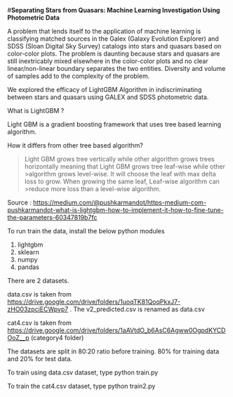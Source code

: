 #**Separating Stars from Quasars: Machine Learning Investigation Using Photometric Data**

A problem that lends itself to the application of machine learning is classifying matched sources in the Galex (Galaxy
Evolution Explorer) and SDSS (Sloan Digital Sky Survey) catalogs into stars and quasars based on color-color
plots. The problem is daunting because stars and quasars are still inextricably mixed elsewhere in the color-color
plots and no clear linear/non-linear boundary separates the two entities. Diversity and volume of samples add
to the complexity of the problem.

We explored the efficacy of LightGBM Algorithm in indiscriminating between stars and quasars using GALEX and SDSS photometric data.

What is LightGBM ?

Light GBM is a gradient boosting framework that uses tree based learning algorithm.

How it differs from other tree based algorithm?

>Light GBM grows tree vertically while other algorithm grows trees horizontally meaning that Light GBM grows tree leaf-wise while other >algorithm grows level-wise. It will choose the leaf with max delta loss to grow. When growing the same leaf, Leaf-wise algorithm can >reduce more loss than a level-wise algorithm.

Source : https://medium.com/@pushkarmandot/https-medium-com-pushkarmandot-what-is-lightgbm-how-to-implement-it-how-to-fine-tune-the-parameters-60347819b7fc

To run train the data, install the below python modules

1. lightgbm
2. sklearn
3. numpy
4. pandas

There are 2 datasets. 

data.csv is taken from https://drive.google.com/drive/folders/1uoqTK81QoqPkxJ7-zHO03zpciECWpvp7 . The v2_predicted.csv is renamed as data.csv

cat4.csv is taken from https://drive.google.com/drive/folders/1aAVtdO_b6AsC6Agww0OgpdKYCDOoZ__p (category4 folder)

The datasets are split in 80:20 ratio before training. 80% for training data and 20% for test data.

 
To train using data.csv dataset, type 
python train.py

To train the cat4.csv dataset, type
python train2.py

